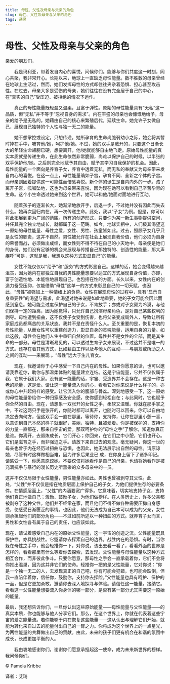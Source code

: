 ```yaml
--- 
title: 母性、父性及母亲与父亲的角色 
slug: 母性、父性及母亲与父亲的角色 
tags: 通灵 
--- 
```

# 母性、父性及母亲与父亲的角色

亲爱的朋友们，

　　我是玛利亚，带着发自内心的喜悦，问候你们。能够与你们共度这一时刻，同心共聚，我非常开心。长期以来，地球上一直缺乏母性能量。数不胜数的母亲曾经在地球上生活过，然而，她们发挥母性的方式却往往夹杂着恐惧、担心甚至攻击性。在过去，母亲大多是受伤的母亲，她们往往在没有完全居于自己的中心，在“真实的自己”受压迫、被拒绝的情况下运作。

　　真正的母性能量既轻盈又温柔，且富于弹性。原始的母性能量具有“无私”这一品质，但“无私”并不等于“忽视自身的需求”。内在丰盛的母亲也会慷慨地给予，母亲的给予是无私的。她藉由自己的核心来繁殖后代，延续生命。她允许子女做自己，展现自己独特的个人性与独一无二的能量。

　　她不想掌控或设定，只想传递。她所孕育的生命尚脆弱幼小之际，她会将其暂时捧在手中，哺育他/她，呵护他/她。不过，她的双手是敞开的，只要这个日渐长大的年轻生命翅膀已硬，想要离开，他/她就能够自由地飞走。原始母性能量的真实本质就是传递生命，在此生命依然非常脆弱，尚难以保护自己的时候，以半张的双手保护他/她。之后则完全地赋予其自由，赋予其学习自我保护的机会。因此，母性能量的一个面向是养育子女，养育中透着无私，而无私的奉献又为母亲带来发自内心的喜悦。在这一点上，母性能量确如子宫，孕育不同、全新之个体的子宫。而母亲则因着提供这一可能性而倍感喜悦。新个体的诞生是自内向外的一步。孩子离开子宫，呱呱坠地，这也为母亲带来喜悦，因为现在她可以看到自己辛苦孕育的生命。这个小生命透过她来到这个世界，她可以和他/她面对面地进行互动。

　　随着孩子的逐渐长大，她渐渐地放开手，后退一步，不过她并没有因此而失去什么。她再次回归内在，再一次传递生命。此处，我以“子女”为例。但是，你可以将此拓展到更为广阔的范围。所有的创造形式，只要你为某一新生事物提供空间，并任其完全独立地成长，就都属于这一范畴。如今，地球实相中，人们极其渴望这一原始的母性能量、母性之爱，女性、男性、孩童皆如此。过去，照顾子女几乎只是女性的职责，这并不自然。男性被允许在社会上展现自我价值，他们必须为自身的荣誉而战，必须做出成绩，而女性则不得不待在自己的小天地中，母亲便是她们的身份。她们没有足够的机会来展现与传播自己那独特的、创造性的能量，那大声疾呼“可是，这就是我，我想以这种方式彰显自己”的能量。

　　女性不能仅仅以“给予”和“服务”的方式彰显自己。这样的话，她会变得越来越沮丧，因为她内在那独立自我的男性能量想要以适宜的方式展现自身价值，亦即，富于创造性地、本能性地展现自己，也包括在性的方面。长久以来，女性内在的创造力备受压抑，仅能借助“母性”这单一的方式来彰显自己的一切天赋。也因此，“母性”被强加上一种情绪上的负荷。女性在展现母性的过程中，具有“显示自身重要性”的渴望与需求，此渴望对她来说是如此地重要，她的子女可能会因此而感到窒息。她可能会过度保护自己的子女，不肯放手；亦或对子女颇为冷漠，与他们保持一定的距离，因为她觉得，只允许自己扮演母亲角色，是对自己某些权利的剥夺。母性遭到扭曲，这不仅使子女受到伤害，也将父亲变成局外人，导致让所有家庭成员都痛苦的关系状态。我并不是在责怪什么人。至关重要的是，恢复本初的母性能量，从而女性可以重建创造力，彰显自身的灵魂能量，运用自身的力量。如此这般，母性会在她们人生中重归自然的位置。母性并不是女性的全部，而是其生命的一部分。母性是清晰易见的，可以透过生育子女来展现，不过这并不是唯一的方式。还存在着其他方式，比如藉由工作以及与他人的互动——与朋友或所助之人之间的互动——来展现 。“母性”远大于生儿育女。

　　现在，我邀请你于心中感受一下自己内在的母性。如果你愿意的话，也可以邀请我靠近你，助你与那温柔体贴的能量建立连结。这是宇宙能量，它并不仅仅属于我，它属于我们大家。没有这一能量的话，宇宙、受造界并不会存在。这是一种古老的能量，这是爱。请让这一能量流入你的心，看看它对你来说是什么样子的，亦或你心中升起何样的感受。让它流入你的腹部与骨盆。深刻地感受一下，这一原始的母性能量带给你一种归家感及安全感，使你感到轻松自在；与此同时，它也赋予你全然的自由。现在，请想象一双张开的女性之手，柔软又温暖。你就在那手掌之中，不过这两只手是张开的，你随时都可以离开，也随时可以回来。你可以自由地决定去向何方，但这双手会一直在那里，等待你，支持你，让你在那里小憩一番，以意识到自己本然的样子就很好，美丽，独特，且被爱着。你是被保护的，支持你的力量一直都在，那来自宇宙的爱。那双呵护你的“母性之手”了解你，知道你真正是谁。你离开，去锻炼成长，它们开心；你回来，在它们之中小憩，它们也开心。它们是滋育之手，而非强迫之手。请放下来自过去的观念。毫无疑问，你这一世的母亲也曾于内在经历过扭曲与恐惧，也因此，她无法展示出自然的母性。请原谅她，尽管有时这样做相当难，因为许多后果业已 成，在你身上留下了诸多印记。请感受一下，你愿意原谅她。不要仅仅将她看作是自己的母亲，也请将她看作是被充满抗争与暴行的漫长历史所熏染的众多母亲中的一员。

这并不仅仅局限于女性能量，男性能量亦如此。男性也曾被剥夺其父性。此处，“父性”并不仅仅是指在物质层面上保护自己的子女，为他们提供生存的必要条件。在情感层面上，“父性”的内涵要宽广得多。它意味着，切实地支持子女，支持他们真正地做自己；激励、鼓励子女，为他们做榜样。在人类历史上，许多父亲都被剥夺了这种父性。他们并不经常在家，而且他们不得不做各种需要压抑自身感受，使感受日渐匮乏的事情。也因此，他们无法成为自己本可以成为的父亲，女性则承担起他们的部分角色——不过如前所述以一种扭曲的方式。就养育子女而言，男性和女性各有属于自己的责任，也应该如此。

现在，请试着感受自己内在的原始父性能量，这一宇宙的创造之流。父性能量既具保护性，亦具挑战性。它邀请你去探索自己的边界，战胜内在的恐惧。有时，当你躲在母性之手中，他会轻推你一下，对你说，该出去看一看了，看看外面的世界是怎样的，看看那里有什么等着你去探索，去发现。父性能量与母性能量以这种方式相互合作，而非彼此争斗。只要你愿意，那母性之手会一直承载着你，它们不会将你推出温巢，因为这并非它们的使命。轻推你一把的是父性能量，它对你说：“你是一个独一无二的人，去发现真正的自己吧，你有可能会犯错，也可能会跌倒，但我一直陪伴着你，信任你，鼓励你，支持你去探险。”父性能量也具有呵护、保护的一面，但是它更加勇敢，邀请你去深入地探寻与体验。请信任这一能量。接纳它。看看这一父性能量想要流入你身体的哪一部分，是否有某一部分尤其需要这一原始的能量。

最后，我还想告诉你们，一旦你认出这些原始能量——母性能量与父性能量——的真实本质，你也能够与他人分享它们。那么，在这个世界上，你就在代表着这些宇宙的爱之能量流。若你能够于内在恢复这些能量——这从认出与理解它们开始，就能为转化来自过去的能量付出自己的一臂之力。你将成为这个世界上的一点星光，为两性能量的共舞做出自己的贡献。由此，未来的孩子们更有机会在和谐的氛围中成长，长成更加平衡的人。

　　我由衷地感谢你们，谢谢你们愿意承担起这一使命，成为未来新世界的榜样。我问候你们。

© Pamela Kribbe

译者：艾琦